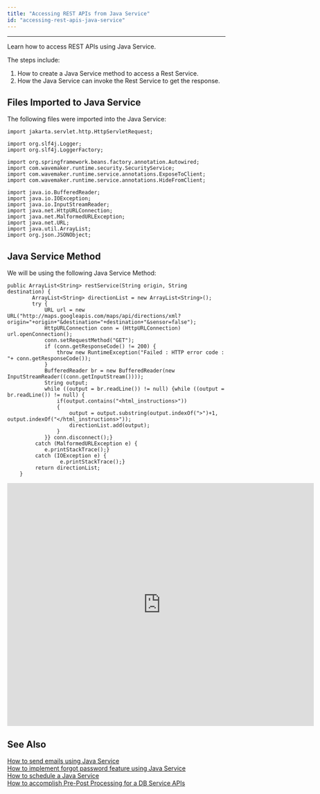 ```yaml
---
title: "Accessing REST APIs from Java Service"
id: "accessing-rest-apis-java-service"
---
```

---

Learn how to access REST APIs using Java Service. 

The steps include:

1. How to create a Java Service method to access a Rest Service.
2. How the Java Service can invoke the Rest Service to get the response.

## Files Imported to Java Service 

The following files were imported into the Java Service:
```
import jakarta.servlet.http.HttpServletRequest;

import org.slf4j.Logger;
import org.slf4j.LoggerFactory;

import org.springframework.beans.factory.annotation.Autowired;
import com.wavemaker.runtime.security.SecurityService;
import com.wavemaker.runtime.service.annotations.ExposeToClient;
import com.wavemaker.runtime.service.annotations.HideFromClient;

import java.io.BufferedReader;
import java.io.IOException;
import java.io.InputStreamReader;
import java.net.HttpURLConnection;
import java.net.MalformedURLException;
import java.net.URL;
import java.util.ArrayList;
import org.json.JSONObject;
```

## Java Service Method

We will be using the following Java Service Method:

```
public ArrayList<String> restService(String origin, String destination) {
    	ArrayList<String> directionList = new ArrayList<String>();
    	try {
    		URL url = new URL("http://maps.googleapis.com/maps/api/directions/xml?origin="+origin+"&destination="+destination+"&sensor=false");
    		HttpURLConnection conn = (HttpURLConnection) url.openConnection();
    		conn.setRequestMethod("GET");
    		if (conn.getResponseCode() != 200) {
    			throw new RuntimeException("Failed : HTTP error code : "+ conn.getResponseCode());
    		}
    		BufferedReader br = new BufferedReader(new InputStreamReader((conn.getInputStream())));
    		String output;
    		while ((output = br.readLine()) != null) {while ((output = br.readLine()) != null) {
      			if(output.contains("<html_instructions>"))      
      			{
      				output = output.substring(output.indexOf(">")+1, output.indexOf("</html_instructions>"));
      				directionList.add(output);
      			}	  			
      		}} conn.disconnect();} 
         catch (MalformedURLException e) {
    	    e.printStackTrace();} 
         catch (IOException e) {
                 e.printStackTrace();}
         return directionList;
    }
```

<iframe width="708" height="560" src="https://docs.google.com/presentation/d/1oqUO7dpA7w7uMv86PWriTCC6v8skIzpR/embed?start=false&loop=false&delayms=3000" frameborder="0" allowfullscreen="allowfullscreen" mozallowfullscreen="mozallowfullscreen" webkitallowfullscreen="webkitallowfullscreen"></iframe>

## See Also

[How to send emails using Java Service](/learn/how-tos/sending-email-using-java-service/)  
[How to implement forgot password feature using Java Service](/learn/how-tos/implementing-forgot-password-feature-using-java-service/)  
[How to schedule a Java Service](/learn/how-tos/scheduling-java-service/)  
[How to accomplish Pre-Post Processing for a DB Service APIs](/learn/how-tos/pre-post-processing-db-service-apis/)  
